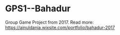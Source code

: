 # GPS1--Bahadur
Group Game Project from 2017. Read more: https://ainuldania.wixsite.com/portfolio/bahadur-2017
